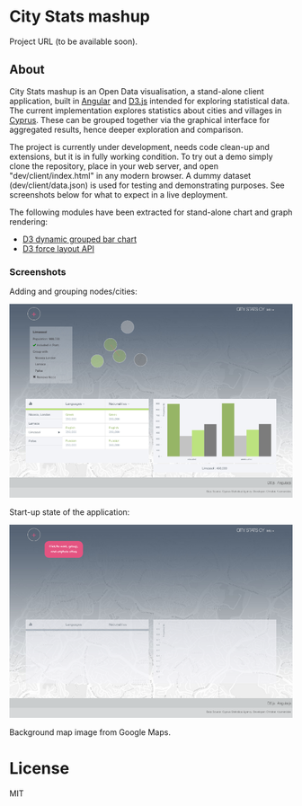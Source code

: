 # City Stats mashup

Project URL (to be available soon).

## About

City Stats mashup is an Open Data visualisation, a stand-alone client application, built in [Angular](https://angularjs.org/) and [D3.js](http://d3js.org/) intended for exploring statistical data. The current implementation explores statistics about cities and villages in [Cyprus](http://en.wikipedia.org/wiki/Cyprus). These can be grouped together via the graphical interface for aggregated results, hence deeper exploration and comparison.

The project is currently under development, needs code clean-up and extensions, but it is in fully working condition. To try out a demo simply clone the repository, place in your web server, and open "dev/client/index.html" in any modern browser. A dummy dataset (dev/client/data.json) is used for testing and demonstrating purposes. See screenshots below for what to expect in a live deployment.

The following modules have been extracted for stand-alone chart and graph rendering:

- [D3 dynamic grouped bar chart](https://github.com/chriskmnds/d3-dynamic-grouped-bar-chart)
- [D3 force layout API](https://github.com/chriskmnds/d3-force-layout-api)

### Screenshots

Adding and grouping nodes/cities:

![alt tag](./img/05.55.17.png)

Start-up state of the application:

![alt tag](./img/05.55.47.png)

Background map image from Google Maps.

# License

MIT
